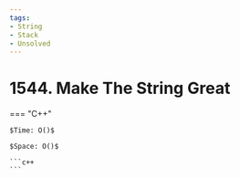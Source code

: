 ```yaml
---
tags:
- String
- Stack
- Unsolved
---
```



# 1544. Make The String Great

=== "C++"

    $Time: O()$

    $Space: O()$

    ```c++
    ```